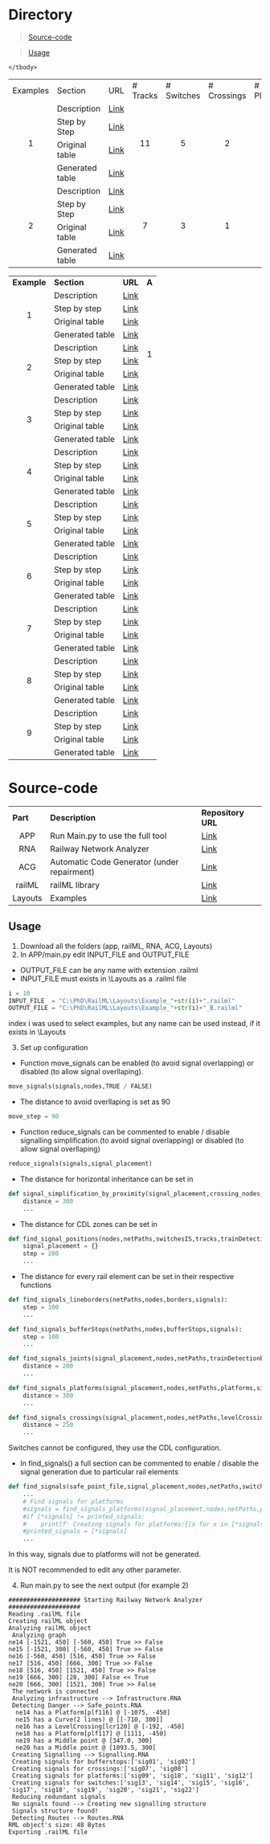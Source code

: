 # Directory


> [Source-code](https://github.com/GICSAFePhD/Layouts/blob/main/README.md#source-code)

> [Usage](https://github.com/GICSAFePhD/Layouts/blob/main/README.md#Usage)
  
<table>
	<tbody>
		<tr>
			<td>Examples</td>
			<td>Section</td>
			<td>URL</td>
			<td># Tracks</td>
			<td># Switches</td>
			<td># Crossings</td>
			<td># Platforms</td>
			<td># Signals</td>
			<td># Routes</td>
		</tr>
		<tr>
			<td rowspan="4" align="center">1</td>
			<td>Description</td>
			<td><a href="https://github.com/GICSAFePhD/RailML/tree/main/Layouts/Example_1/Readme.md#description">Link</a></td>
			<td rowspan="4" align="center">11</td>
			<td rowspan="4" align="center">5</td>
			<td rowspan="4" align="center">2</td>
			<td rowspan="4" align="center">2</td>
			<td rowspan="4" align="center">29</td>
			<td rowspan="4" align="center">14</td>
		</tr>
		<tr>
			<td>Step by Step</td>
			<td><a href="https://github.com/GICSAFePhD/RailML/tree/main/Layouts/Example_1/Readme.md#step-by-step">Link</a></td>
		</tr>
		<tr>
			<td>Original table</td>
			<td><a href="https://github.com/GICSAFePhD/RailML/tree/main/Layouts/Example_1/Readme.md#original-table">Link</a></td>
		</tr>
		<tr>
			<td>Generated table</td>
			<td><a href="https://github.com/GICSAFePhD/RailML/tree/main/Layouts/Example_1/Readme.md#generated-table">Link</a></td>
		</tr>
		<tr>
			<td rowspan="4" align="center">2</td>
			<td>Description</td>
			<td><a href="https://github.com/GICSAFePhD/RailML/tree/main/Layouts/Example_2/Readme.md#description">Link</a></td>
			<td rowspan="4" align="center">7</td>
			<td rowspan="4" align="center">3</td>
			<td rowspan="4" align="center">1</td>
			<td rowspan="4" align="center">2</td>
			<td rowspan="4" align="center">15</td>
			<td rowspan="4" align="center">5</td>
		</tr>
		<tr>
			<td>Step by Step</td>
			<td><a href="https://github.com/GICSAFePhD/RailML/tree/main/Layouts/Example_2/Readme.md#step-by-step">Link</a></td>
		</tr>
		<tr>
			<td>Original table</td>
			<td><a href="https://github.com/GICSAFePhD/RailML/tree/main/Layouts/Example_2/Readme.md#original-table">Link</a></td>
		</tr>
		<tr>
			<td>Generated table</td>
			<td><a href="https://github.com/GICSAFePhD/RailML/tree/main/Layouts/Example_2/Readme.md#generated-table">Link</a></td>
		</tr>
   
	</tbody>
</table>

<table bakground="FFF">
<tr> <td><b>Example</b></td> <td><b>Section</b></td> <td><b>URL</b></td> <td><b>A</b></td></tr>
<!-- Pegar tabla de excel inicio -->
<tr><td rowspan="4" align="center">1</td>
<td>Description</td><td><a href="https://github.com/GICSAFePhD/RailML/tree/main/Layouts/Example_1/Readme.md#description">Link</a></td>
<tr><td>Step by step</td><td><a href="https://github.com/GICSAFePhD/RailML/tree/main/Layouts/Example_1/Readme.md#step-by-step">Link</a></td>
<tr><td>Original table</td><td><a href="https://github.com/GICSAFePhD/RailML/tree/main/Layouts/Example_1/Readme.md#original-table">Link</a></td>
<tr><td>Generated table</td><td><a href="https://github.com/GICSAFePhD/RailML/tree/main/Layouts/Example_1/Readme.md#generated-table">Link</a></td>
<td rowspan="4" align="center">1</td>
  
<tr><td rowspan="4" align="center">2</td>
<td>Description</td><td><a href="https://github.com/GICSAFePhD/RailML/tree/main/Layouts/Example_2/Readme.md#description">Link</a></td></tr>
<tr><td>Step by step</td><td><a href="https://github.com/GICSAFePhD/RailML/tree/main/Layouts/Example_2/Readme.md#step-by-step">Link</a></td></tr>
<tr><td>Original table</td><td><a href="https://github.com/GICSAFePhD/RailML/tree/main/Layouts/Example_2/Readme.md#original-table">Link</a></td></tr>
<tr><td>Generated table</td><td><a href="https://github.com/GICSAFePhD/RailML/tree/main/Layouts/Example_2/Readme.md#generated-table">Link</a></td></tr>
  
<tr><td rowspan="4" align="center">3</td>
<td>Description</td><td><a href="https://github.com/GICSAFePhD/RailML/tree/main/Layouts/Example_3/Readme.md#description">Link</a></td></tr>
<tr><td>Step by step</td><td><a href="https://github.com/GICSAFePhD/RailML/tree/main/Layouts/Example_3/Readme.md#step-by-step">Link</a></td></tr>
<tr><td>Original table</td><td><a href="https://github.com/GICSAFePhD/RailML/tree/main/Layouts/Example_3/Readme.md#original-table">Link</a></td></tr>
<tr><td>Generated table</td><td><a href="https://github.com/GICSAFePhD/RailML/tree/main/Layouts/Example_3/Readme.md#generated-table">Link</a></td></tr>
  
<tr><td rowspan="4" align="center">4</td>
<td>Description</td><td><a href="https://github.com/GICSAFePhD/RailML/tree/main/Layouts/Example_4/Readme.md#description">Link</a></td></tr>
<tr><td>Step by step</td><td><a href="https://github.com/GICSAFePhD/RailML/tree/main/Layouts/Example_4/Readme.md#step-by-step">Link</a></td></tr>
<tr><td>Original table</td><td><a href="https://github.com/GICSAFePhD/RailML/tree/main/Layouts/Example_4/Readme.md#original-table">Link</a></td></tr>
<tr><td>Generated table</td><td><a href="https://github.com/GICSAFePhD/RailML/tree/main/Layouts/Example_4/Readme.md#generated-table">Link</a></td></tr>

<tr><td rowspan="4" align="center">5</td>
<td>Description</td><td><a href="https://github.com/GICSAFePhD/RailML/tree/main/Layouts/Example_5/Readme.md#description">Link</a></td></tr>
<tr><td>Step by step</td><td><a href="https://github.com/GICSAFePhD/RailML/tree/main/Layouts/Example_5/Readme.md#step-by-step">Link</a></td></tr>
<tr><td>Original table</td><td><a href="https://github.com/GICSAFePhD/RailML/tree/main/Layouts/Example_5/Readme.md#original-table">Link</a></td></tr>
<tr><td>Generated table</td><td><a href="https://github.com/GICSAFePhD/RailML/tree/main/Layouts/Example_5/Readme.md#generated-table">Link</a></td></tr>
  
<tr><td rowspan="4" align="center">6</td>
<td>Description</td><td><a href="https://github.com/GICSAFePhD/RailML/tree/main/Layouts/Example_6/Readme.md#description">Link</a></td></tr>
<tr><td>Step by step</td><td><a href="https://github.com/GICSAFePhD/RailML/tree/main/Layouts/Example_6/Readme.md#step-by-step">Link</a></td></tr>
<tr><td>Original table</td><td><a href="https://github.com/GICSAFePhD/RailML/tree/main/Layouts/Example_6/Readme.md#original-table">Link</a></td></tr>
<tr><td>Generated table</td><td><a href="https://github.com/GICSAFePhD/RailML/tree/main/Layouts/Example_6/Readme.md#generated-table">Link</a></td></tr>
  
<tr><td rowspan="4" align="center">7</td>
<td>Description</td><td><a href="https://github.com/GICSAFePhD/RailML/tree/main/Layouts/Example_7/Readme.md#description">Link</a></td></tr>
<tr><td>Step by step</td><td><a href="https://github.com/GICSAFePhD/RailML/tree/main/Layouts/Example_7/Readme.md#step-by-step">Link</a></td></tr>
<tr><td>Original table</td><td><a href="https://github.com/GICSAFePhD/RailML/tree/main/Layouts/Example_7/Readme.md#original-table">Link</a></td></tr>
<tr><td>Generated table</td><td><a href="https://github.com/GICSAFePhD/RailML/tree/main/Layouts/Example_7/Readme.md#generated-table">Link</a></td></tr>
  
<tr><td rowspan="4" align="center">8</td>
<td>Description</td><td><a href="https://github.com/GICSAFePhD/RailML/tree/main/Layouts/Example_8/Readme.md#description">Link</a></td></tr>
<tr><td>Step by step</td><td><a href="https://github.com/GICSAFePhD/RailML/tree/main/Layouts/Example_8/Readme.md#step-by-step">Link</a></td></tr>
<tr><td>Original table</td><td><a href="https://github.com/GICSAFePhD/RailML/tree/main/Layouts/Example_8/Readme.md#original-table">Link</a></td></tr>
<tr><td>Generated table</td><td><a href="https://github.com/GICSAFePhD/RailML/tree/main/Layouts/Example_8/Readme.md#generated-table">Link</a></td></tr>
  
<tr><td rowspan="4" align="center">9</td>
<td>Description</td><td><a href="https://github.com/GICSAFePhD/RailML/tree/main/Layouts/Example_9/Readme.md#description">Link</a></td></tr>
<tr><td>Step by step</td><td><a href="https://github.com/GICSAFePhD/RailML/tree/main/Layouts/Example_9/Readme.md#step-by-step">Link</a></td></tr>
<tr><td>Original table</td><td><a href="https://github.com/GICSAFePhD/RailML/tree/main/Layouts/Example_9/Readme.md#original-table">Link</a></td></tr>
<tr><td>Generated table</td><td><a href="https://github.com/GICSAFePhD/RailML/tree/main/Layouts/Example_9/Readme.md#generated-table">Link</a></td></tr>
<!-- Pegar tabla de excel fin -->
</table>


# Source-code

<table bakground="FFF">
<tr> <td><b>Part</b></td> <td><b>Description</b></td> <td><b>Repository URL</b></td> </tr>
<!-- Pegar tabla de excel inicio -->

<tr><td rowspan="1" align="center">APP</td>
<td>Run Main.py to use the full tool</td><td><a href="https://github.com/GICSAFePhD/App">Link</a></td></tr>
  
<tr><td rowspan="1" align="center">RNA</td>
<td>Railway Network Analyzer</td><td><a href="https://github.com/GICSAFePhD/RNA">Link</a></td></tr>
 
<tr><td rowspan="1" align="center">ACG</td>
<td>Automatic Code Generator (under repairment)</td><td><a href="https://github.com/GICSAFePhD/ACG">Link</a></td></tr>
<!--  
<tr><td rowspan="1" align="center">AGG</td>
<td>Automatic Graphic Generator (to be implemented)</td><td><a href="https://github.com/GICSAFePhD/AGG">Link</a></td></tr>
  
<tr><td rowspan="1" align="center">ATA</td>
<td>Automatic Test Analyzer (to be implemented)</td><td><a href="https://github.com/GICSAFePhD/ATA">Link</a></td></tr>
  
<tr><td rowspan="1" align="center">ATG</td>
<td>Automatic Test Generator (to be implemented)</td><td><a href="https://github.com/GICSAFePhD/ATG">Link</a></td></tr>
-->  
<tr><td rowspan="1" align="center">railML</td>
<td>railML library</td><td><a href="https://github.com/GICSAFePhD/railML">Link</a></td></tr>
 
<tr><td rowspan="1" align="center">Layouts</td>
<td>Examples</td><td><a href="https://github.com/GICSAFePhD/Layouts">Link</a></td></tr>  

<!-- Pegar tabla de excel fin -->
</table>

## Usage

1. Download all the folders (app, railML, RNA, ACG, Layouts)
2. In APP/main.py edit INPUT_FILE and OUTPUT_FILE
* OUTPUT_FILE can be any name with extension .railml
* INPUT_FILE must exists in \Layouts as a .railml file

```python
i = 10
INPUT_FILE  = "C:\PhD\RailML\Layouts\Example_"+str(i)+".railml"
OUTPUT_FILE = "C:\PhD\RailML\Layouts\Example_"+str(i)+"_B.railml"
```
index i was used to select examples, but any name can be used instead, if it exists in \Layouts

3. Set up configuration

* Function move_signals can be enabled (to avoid signal overlapping) or disabled (to allow signal overllaping).
```python
move_signals(signals,nodes,TRUE / FALSE)
```
* The distance to avoid overllaping is set as 90
```python
move_step = 90
```
* Function reduce_signals can be commented to enable / disable signalling simplification.(to avoid signal overlapping) or disabled (to allow signal overllaping)
```python
reduce_signals(signals,signal_placement)
```
* The distance for horizontal inheritance can be set in 
```python
def signal_simplification_by_proximity(signal_placement,crossing_nodes,platforms_node):
    distance = 300
    ...
```
* The distance for CDL zones can be set in 
```python
def find_signal_positions(nodes,netPaths,switchesIS,tracks,trainDetectionElements,bufferStops,levelCrossingsIS,platforms):
    signal_placement = {}
    step = 200
    ...
```
* The distance for every rail element can be set in their respective functions

```python
def find_signals_lineborders(netPaths,nodes,borders,signals):
    step = 100
    ...
```
```python
def find_signals_bufferStops(netPaths,nodes,bufferStops,signals):
    step = 100
    ...
```
```python
def find_signals_joints(signal_placement,nodes,netPaths,trainDetectionElements,signals):
    distance = 200
    ...
```
```python
def find_signals_platforms(signal_placement,nodes,netPaths,platforms,signals):
    distance = 300
    ...
```
```python
def find_signals_crossings(signal_placement,nodes,netPaths,levelCrossingsIS,signals):
    distance = 250
    ...
```
Switches cannot be configured, they use the CDL configuration.

* In find_signals() a full section can be commented to enable / disable the signal generation due to particular rail elements
```python
def find_signals(safe_point_file,signal_placement,nodes,netPaths,switchesIS,tracks,trainDetectionElements,borders,bufferStops,levelCrossingsIS,platforms):
    ...
    # Find signals for platforms
    #signals = find_signals_platforms(signal_placement,nodes,netPaths,platforms,signals)
    #if [*signals] != printed_signals:
    #    print(f' Creating signals for platforms:{[x for x in [*signals] if x not in printed_signals]}')
    #printed_signals = [*signals]
    ...
```
In this way, signals due to platforms will not be generated.

It is NOT recommended to edit any other parameter.

4. Run main.py to see the next output (for example 2)
```
#################### Starting Railway Network Analyzer ####################
Reading .railML file  
Creating railML object
Analyzing railML object
 Analyzing graph
ne14 [-1521, 450] [-560, 450] True >> False
ne15 [-1521, 300] [-560, 450] True >> False
ne16 [-560, 450] [516, 450] True >> False
ne17 [516, 450] [666, 300] True >> False
ne18 [516, 450] [1521, 450] True >> False
ne19 [666, 300] [28, 300] False << True
ne20 [666, 300] [1521, 300] True >> False
 The network is connected
 Analyzing infrastructure --> Infrastructure.RNA
 Detecting Danger --> Safe_points.RNA
  ne14 has a Platform[plf116] @ [-1075, -450]
  ne15 has a Curve(2 lines) @ [[-710, 300]]
  ne16 has a LevelCrossing[lcr120] @ [-192, -450]
  ne18 has a Platform[plf117] @ [1111, -450]
  ne19 has a Middle point @ [347.0, 300]
  ne20 has a Middle point @ [1093.5, 300]
 Creating Signalling --> Signalling.RNA
 Creating signals for bufferstops:['sig01', 'sig02']
 Creating signals for crossings:['sig07', 'sig08']
 Creating signals for platforms:['sig09', 'sig10', 'sig11', 'sig12']
 Creating signals for switches:['sig13', 'sig14', 'sig15', 'sig16', 'sig17', 'sig18', 'sig19', 'sig20', 'sig21', 'sig22']
 Reducing redundant signals
 No signals found --> Creating new signalling structure
 Signals structure found!
 Detecting Routes --> Routes.RNA
RML object's size: 48 Bytes
Exporting .railML file
```



